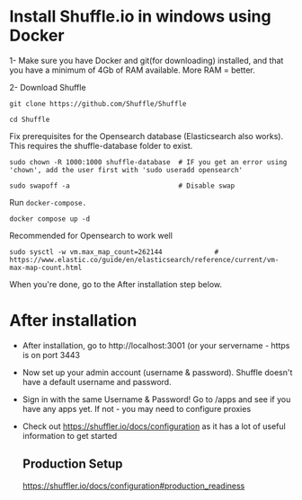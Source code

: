 # Install Shuffle.io in windows using Docker

1- Make sure you have Docker and git(for downloading) installed, and that you have a minimum of 4Gb of RAM available. More RAM = better.

2- Download Shuffle

`git clone https://github.com/Shuffle/Shuffle`

`cd Shuffle`

Fix prerequisites for the Opensearch database (Elasticsearch also works). This requires the shuffle-database folder to exist.
```
sudo chown -R 1000:1000 shuffle-database  # IF you get an error using 'chown', add the user first with 'sudo useradd opensearch'

sudo swapoff -a                           # Disable swap
```
Run `docker-compose.`

`docker compose up -d`

Recommended for Opensearch to work well

`sudo sysctl -w vm.max_map_count=262144             # https://www.elastic.co/guide/en/elasticsearch/reference/current/vm-max-map-count.html`

When you're done, go to the After installation step below.

# After installation

- After installation, go to http://localhost:3001 (or your servername - https is on port 3443
- Now set up your admin account (username & password). Shuffle doesn't have a default username and password.
- Sign in with the same Username & Password! Go to /apps and see if you have any apps yet. If not - you may need to configure proxies
-  Check out https://shuffler.io/docs/configuration as it has a lot of useful information to get started
    
   ## Production Setup
   

   https://shuffler.io/docs/configuration#production_readiness
